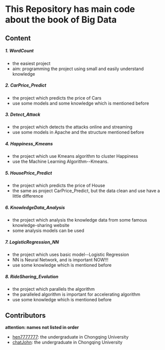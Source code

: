 # This Repository has main code about the book of Big Data
## Content
##### 1. WordCount

- the easiest project
- aim: programming the project using small and easily understand knowledge 

##### 2. CarPrice_Predict

- the project which predicts the price of Cars
- use some models and some knowledge which is mentioned before

##### 3. Detect_Attack

- the project which detects the attacks online and streaming
- use some models in Apache and the structure mentioned before

##### 4. Happiness_Kmeans

- the project which use Kmeans algorithm to cluster Happiness
- use the Machine Learning Algorithm--Kmeans.
##### 5. HousePrice_Predict

- the project which predicts the price of House
- the same as project CarPrice_Predict, but the data clean and use have a little difference

##### 6. KnowledgeData_Analysis

- the project which analysis the knowledge data from some famous knowledge-sharing website
- some analysis models can be used

##### 7. LogisticRegression_NN

- the project which uses basic model--Logistic Regression
- NN is Neural Network, and is important NOW!!!
- use some knowledge which is mentioned before

##### 8. RideSharing_Evolution

- the project which parallels the algorithm
- the paralleled algorithm is important for accelerating algorithm
- use some knowledge which is mentioned before


## Contributors
**attention: names not listed in order**
- [hen7777777](https://github.com/hen7777777): the undergraduate in Chongqing University
- [chatJohn](https://github.com/chatJohn): the undergraduate in Chongqing University